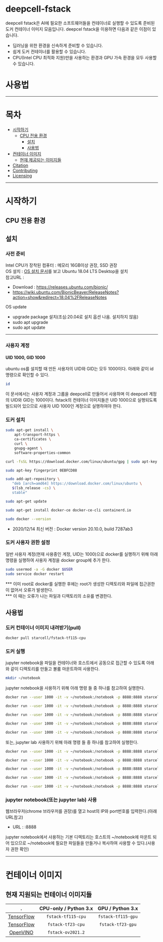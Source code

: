 # deepcell-fstack

deepcell fstack은 AI에 필요한 소프트웨어들을 컨테이너로 실행할 수 있도록 준비된 도커 컨테이너 이미지 모음입니다. deepcel fstack을 이용하면 다음과 같은 이점이 있습니다.
- 딥러닝을 위한 환경을 신속하게 준비할 수 있습니다.
- 쉽게 도커 컨테이너를 활용할 수 있습니다.
- CPU(Intel CPU 최적화 지원)만을 사용하는 환경과 GPU 가속 환경을 모두 사용할 수 있습니다.


# 사용법
---

# 목차
- [시작하기](#start)
  - [CPU 전용 환경](#CPU)
    - [설치](#Installation-cpu)
    - [사용법](#Usage-cpu)
- [컨테이너 이미지](#Images)
  - [현재 제공되는 이미지들](#Available-images)
- [Citation](#Citation)
- [Contributing](#Contributing)
- [Licensing](#Licensing)

---

<a name="start"/>

# 시작하기

<a name="CPU"/>

## CPU 전용 환경

<a name="Installation-cpu"/>

## 설치
### 사전 준비
Intel CPU가 장착된 컴퓨터 : 메모리 16GB이상 권장, SSD 권장  
OS 설치 : [OS 설치 문서](doc/os_install.md)를 보고 Ubuntu 18.04 LTS Desktop을 설치  
참고URL :
 - Download : https://releases.ubuntu.com/bionic/
 - https://wiki.ubuntu.com/BionicBeaver/ReleaseNotes?action=show&redirect=18.04%2FReleaseNotes  

OS update
- upgrade package 설치(조심:20.04로 설치 옵션 나옴. 설치하지 않음)  
- sudo apt upgrade  
- sudo apt update  
   
---

### 사용자 계정
#### UID 1000, GID 1000   
ubuntu os를 설치할 때 만든 사용자의 UID와 GID는 모두 1000이다. 아래와 같이 id 명령으로 확인할 수 있다.
```bash
id
```
이 문서에서는 사용자 계정과 그룹을 deepcell로 만들어서 사용하며 이 deepcell 계정의 UID와 GID는 1000이다.
fstack의 컨테이너 이미지들은 UID 1000으로 실행되도록 빌드되어 있으므로 사용자 UID 1000인 계정으로 실행하여야 한다.

### 도커 설치
```bash
sudo apt-get install \
    apt-transport-https \
    ca-certificates \
    curl \
    gnupg-agent \
    software-properties-common
```
```bash
curl -fsSL https://download.docker.com/linux/ubuntu/gpg | sudo apt-key add -
```
```bash
sudo apt-key fingerprint 0EBFCD88
```
```bash
sudo add-apt-repository \
   "deb [arch=amd64] https://download.docker.com/linux/ubuntu \
   $(lsb_release -cs) \
   stable"
```
```bash
sudo apt-get update
```
```bash
sudo apt-get install docker-ce docker-ce-cli containerd.io
```
```bash
sudo docker --version
```
- 2020/12/14 최신 버전 :  Docker version 20.10.0, build 7287ab3

### 도커 사용자 권한 설정
일반 사용자 계정(현재 사용중인 계정, UID는 1000)으로 docker를 실행하기 위해 아래 명령을 실행하여 사용자 계정을 docker group에 추가 한다.   
```bash
sudo usermod -a -G docker $USER
sudo service docker restart
```

*** 이미 root로 docker를 실행한 후에는 root가 생성한 디렉토리와 파일에 접근권한이 없어서 오류가 발생한다.   
*** 이 때는 오류가 나는 파일과 디렉토리의 소유를 변경한다.

<a name="Usage-cpu"/>

## 사용법
### 도커 컨테이너 이미지 내려받기(pull)
```bash
docker pull starcell/fstack-tf115-cpu
```

### 도커 실행
jupyter notebook을 파일을 컨테이너와 호스트에서 공동으로 접근할 수 있도록 아래와 같이 디렉토리를 만들고 볼륨 마운트하여 사용한다.
```bash
mkdir ~/notebook
```
jupyter notebook을 사용하기 위해 아래 명령 들 중 하나를 참고하여 실행한다.
```bash
docker run --user 1000 -it -v ~/notebook:/notebook -p 8888:8888 starcell/fstack-tf115-cpu jupyter notebook --no-browser --ip=0.0.0.0 --allow-root --NotebookApp.token= --notebook-dir='/notebook'

docker run --user 1000 -it -v ~/notebook:/notebook -p 8888:8888 starcell/fstack-tf23-cpu jupyter notebook --no-browser --ip=0.0.0.0 --allow-root --NotebookApp.token= --notebook-dir='/notebook'

docker run --user 1000 -it -v ~/notebook:/notebook -p 8888:8888 starcell/fstack-ov2021.2 jupyter notebook --no-browser --ip=0.0.0.0 --allow-root --NotebookApp.token= --notebook-dir='/notebook'

docker run --user 1000 -it -v ~/notebook:/notebook -p 8888:8888 starcell/fstack-tf23-gpu jupyter notebook --no-browser --ip=0.0.0.0 --allow-root --NotebookApp.token= --notebook-dir='/tf'

docker run --user 1000 -it -v ~/notebook:/notebook -p 8888:8888 starcell/fstack-tf115-gpu jupyter notebook --no-browser --ip=0.0.0.0 --allow-root --NotebookApp.token= --notebook-dir='/tf'


```
또는, jupyter lab 사용하기 위해 아래 명령 들 중 하나를 참고하여 실행한다.
```bash
docker run --user 1000 -it -v ~/notebook:/notebook -p 8888:8888 starcell/fstack-tf115-cpu jupyter lab --no-browser --ip=0.0.0.0 --allow-root --NotebookApp.token= --notebook-dir='/notebook'

docker run --user 1000 -it -v ~/notebook:/notebook -p 8888:8888 starcell/fstack-tf23-cpu jupyter lab --no-browser --ip=0.0.0.0 --allow-root --NotebookApp.token= --notebook-dir='/notebook'

docker run --user 1000 -it -v ~/notebook:/notebook -p 8888:8888 starcell/fstack-ov2021.2 jupyter lab --no-browser --ip=0.0.0.0 --allow-root --NotebookApp.token= --notebook-dir='/notebook'

docker run --user 1000 -it -v ~/notebook:/notebook -p 8888:8888 starcell/fstack-tf23-gpu jupyter lab --no-browser --ip=0.0.0.0 --allow-root --NotebookApp.token= --notebook-dir='/tf'

docker run --user 1000 -it -v ~/notebook:/notebook -p 8888:8888 starcell/fstack-tf115-gpu jupyter lab --no-browser --ip=0.0.0.0 --allow-root --NotebookApp.token= --notebook-dir='/tf'
```

### jupyter notebook(또는 jupyter lab) 사용
웹브라우저(chrome 브라우저를 권장)를 열고 host의 IP와 port번호를 입력한다.(아래 URL참고)
- URL : <host IP>:8888   

jupyter notebook에서 사용하는 기본 디렉토리는 호스트의 ~/notebook에 마운트 되어 있으므로 ~/notebook에 필요한 파일들을 만들거나 복사하여 사용할 수 있다.(사용자 권한 확인)
   
---

<a name="Images"/>

# 컨테이너 이미지

<a name="Available-images"/>

## 현재 지원되는 컨테이너 이미지들
.                                             | CPU-only / Python 3.x                    | GPU / Python 3.x
:-------------------------------------------: | :--------------------------------------: | :-------------------------------:
 [TensorFlow](http://www.tensorflow.org)      | `fstack-tf115-cpu`                       | `fstack-tf115-gpu`
 [TensorFlow](http://www.tensorflow.org)      | `fstack-tf23-cpu`                        | `fstack-tf23-gpu`
 [OpenVINO](https://docs.openvinotoolkit.org/)| `fstack-ov2021.2`                        | 